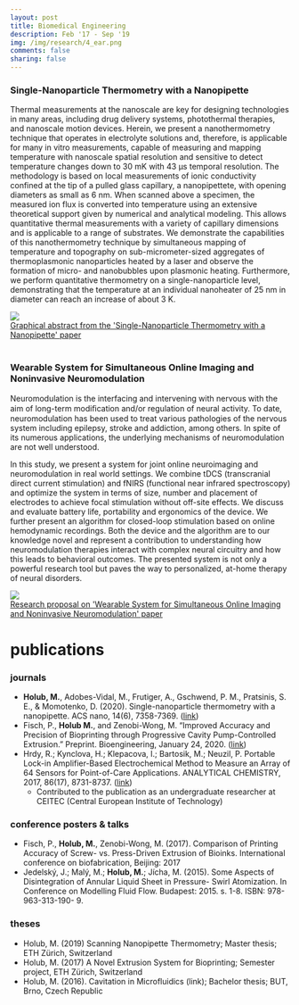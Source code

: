 ```yaml
---
layout: post
title: Biomedical Engineering
description: Feb '17 - Sep '19
img: /img/research/4_ear.png
comments: false
sharing: false
---
```



### Single-Nanoparticle Thermometry with a Nanopipette

Thermal measurements at the nanoscale are key for designing technologies in many areas, including drug delivery systems, photothermal therapies, and nanoscale motion devices. Herein, we present a nanothermometry technique that operates in electrolyte solutions and, therefore, is applicable for many in vitro measurements, capable of measuring and mapping temperature with nanoscale spatial resolution and sensitive to detect temperature changes down to 30 mK with 43 μs temporal resolution. The methodology is based on local measurements of ionic conductivity confined at the tip of a pulled glass capillary, a nanopipettete, with opening diameters as small as 6 nm. When scanned above a specimen, the measured ion flux is converted into temperature using an extensive theoretical support given by numerical and analytical modeling. This allows quantitative thermal measurements with a variety of capillary dimensions and is applicable to a range of substrates. We demonstrate the capabilities of this nanothermometry technique by simultaneous mapping of temperature and topography on sub-micrometer-sized aggregates of thermoplasmonic nanoparticles heated by a laser and observe the formation of micro- and nanobubbles upon plasmonic heating. Furthermore, we perform quantitative thermometry on a single-nanoparticle level, demonstrating that the temperature at an individual nanoheater of 25 nm in diameter can reach an increase of about 3 K.

<div class="img_row">
	<img class="col three" src="{{ site.baseurl }}/img/research/4_scim.gif"/>
</div>
<div class="col three caption">
<a href="https://pubs.acs.org/doi/10.1021/acsnano.0c02798">Graphical abstract from the 'Single-Nanoparticle Thermometry with a Nanopipette' paper</a>
</div>

<br/>

### Wearable System for Simultaneous Online Imaging and Noninvasive Neuromodulation

Neuromodulation is the interfacing and intervening with nervous with the aim of long-term modiﬁcation and/or regulation of neural activity. To date, neuromodulation has been used to treat various pathologies of the nervous system including epilepsy, stroke and addiction, among others. In spite of its numerous applications, the underlying mechanisms of neuromodulation are not well understood.

In this study, we present a system for joint online neuroimaging and neuromodulation in real world settings. We combine tDCS (transcranial direct current stimulation) and fNIRS (functional near infrared spectroscopy) and optimize the system in terms of size, number and placement of electrodes to achieve focal stimulation without off-site effects. We discuss and evaluate battery life, portability and ergonomics of the device. We further present an algorithm for closed-loop stimulation based on online hemodynamic recordings. Both the device and the algorithm are to our knowledge novel and represent a contribution to understanding how neuromodulation therapies interact with complex neural circuitry and how this leads to behavioral outcomes. The presented system is not only a powerful research tool but paves the way to personalized, at-home therapy of neural disorders.


<div class="img_row">
	<img class="col three" src="{{ site.baseurl }}/img/research/4_wearablesystems.png"/>
</div>
<div class="col three caption">
<a href="tba">Research proposal on 'Wearable System for Simultaneous Online Imaging and Noninvasive Neuromodulation' paper</a>
</div>


# publications

### journals

* <b>Holub, M.</b>, Adobes-Vidal, M., Frutiger, A., Gschwend, P. M., Pratsinis, S. E., & Momotenko, D. (2020). Single-nanoparticle thermometry with a nanopipette. ACS nano, 14(6), 7358-7369. (<a href="https://doi.org/10.1021/acsnano.0c02798" target="blank">link</a>)
* Fisch, P., <b>Holub M.</b>, and Zenobi-Wong, M. “Improved Accuracy and Precision of Bioprinting through Progressive Cavity Pump-Controlled Extrusion.” Preprint. Bioengineering, January 24, 2020. (<a href="https://doi.org/10.1101/2020.01.23.915868" target="blank">link</a>)
* Hrdy, R.; Kynclova, H.; Klepacova, I.; Bartosik, M.; Neuzil, P. Portable Lock-in Amplifier-Based Electrochemical Method to Measure an Array of 64 Sensors for Point-of-Care Applications. ANALYTICAL CHEMISTRY, 2017, 86(17), 8731-8737. (<a href="https://pubs.acs.org/doi/abs/10.1021/acs.analchem.7b00776" target="blank">link</a>)
  * Contributed to the publication as an undergraduate researcher at CEITEC (Central European Institute of Technology)

### conference posters & talks
* Fisch, P., <b>Holub, M.</b>, Zenobi-Wong, M. (2017). Comparison of Printing Accuracy of Screw- vs. Press-Driven Extrusion of Bioinks.  International conference on biofabrication, Beijing: 2017
* Jedelský, J.; Malý, M.; <b>Holub, M.</b>; Jícha, M. (2015). Some Aspects of Disintegration of Annular Liquid Sheet in Pressure- Swirl Atomization. In Conference on Modelling Fluid Flow. Budapest: 2015. s. 1-8. ISBN: 978-963-313-190- 9.

### theses
* Holub, M. (2019) Scanning Nanopipette Thermometry; Master thesis; ETH Zürich, Switzerland
* Holub, M. (2017) A Novel Extrusion System for Bioprinting; Semester project, ETH Zürich, Switzerland
* Holub, M. (2016). Cavitation in Microfluidics (link); Bachelor thesis; BUT, Brno, Czech Republic
